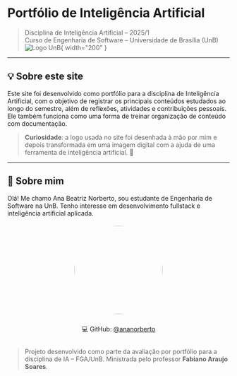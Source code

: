 # Portfólio de Inteligência Artificial


> Disciplina de Inteligência Artificial – 2025/1  
> Curso de Engenharia de Software – Universidade de Brasília (UnB)
![Logo UnB](https://seeklogo.com/images/U/unb-universidade-de-brasilia-logo-A86FAEB733-seeklogo.com.png){ width="200" }

---

## 💡 Sobre este site

Este site foi desenvolvido como portfólio para a disciplina de Inteligência Artificial, com o objetivo de registrar os principais conteúdos estudados ao longo do semestre, além de reflexões, atividades e contribuições pessoais. Ele também funciona como uma forma de treinar organização de conteúdo com documentação.

> **Curiosidade**: a logo usada no site foi desenhada à mão por mim e depois transformada em uma imagem digital com a ajuda de uma ferramenta de inteligência artificial. 🤖


---

## 🙋 Sobre mim

Olá! Me chamo Ana Beatriz Norberto, sou estudante de Engenharia de Software na UnB. Tenho interesse em desenvolvimento fullstack e inteligência artificial aplicada.

<div style="display: flex; flex-direction: column; align-items: center; gap: 10px; margin-top: 20px;">
    <img src="https://github.com/ananorberto.png?size=400" style="border-radius: 50%; width: 200px;">
    <p>💻 GitHub: <a href="https://github.com/ananorberto">@ananorberto</a></p>
</div>

> Projeto desenvolvido como parte da avaliação por portfólio para a disciplina de IA – FGA/UnB. Ministrada pelo professor **Fabiano Araujo Soares**.
